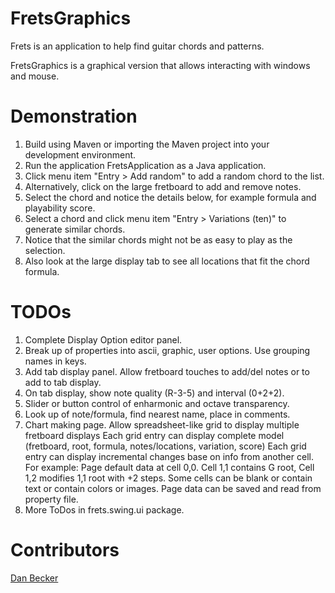 FretsGraphics
==========

Frets is an application to help find guitar chords and patterns.

FretsGraphics is a graphical version that allows interacting with windows and mouse.

Demonstration
==========

1. Build using Maven or importing the Maven project into your development environment.
2. Run the application FretsApplication as a Java application.
3. Click menu item "Entry > Add random" to add a random chord to the list.
4. Alternatively, click on the large fretboard to add and remove notes. 
5. Select the chord and notice the details below, for example formula and playability score.
6. Select a chord and click menu item "Entry > Variations (ten)" to generate similar chords.
7. Notice that the similar chords might not be as easy to play as the selection.
8. Also look at the large display tab to see all locations that fit the chord formula.


TODOs
==========
1. Complete Display Option editor panel.
2. Break up of properties into ascii, graphic, user options. Use grouping names in keys.
3. Add tab display panel. Allow fretboard touches to add/del notes or to add to tab display.
4. On tab display, show note quality (R-3-5) and interval (0+2+2). 
5. Slider or button control of enharmonic and octave transparency.
6. Look up of note/formula, find nearest name, place in comments.
7. Chart making page. 
   Allow spreadsheet-like grid to display multiple fretboard displays
   Each grid entry can display complete model (fretboard, root, formula, notes/locations, variation, score)
   Each grid entry can display incremental changes base on info from another cell. For example:
   Page default data at cell 0,0. Cell 1,1 contains G root, Cell 1,2 modifies $1,$1 root with +2 steps.
   Some cells can be blank or contain text or contain colors or images.
   Page data can be saved and read from property file.
8. More ToDos in frets.swing.ui package.


Contributors	
==========
   <a href="mailto:dan@danbecker.info">Dan Becker</a>	
